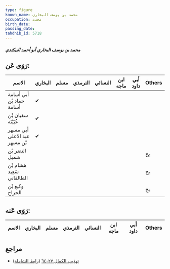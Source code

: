 ```yaml
---
type: figure
known_name: محمد بن يوسف البخاري
occupation: محدث
birth_date:
passing_date:
tahdhib_id: 5718
---
```

##### محمد بن يوسف البخاري أبو أحمد البيكندي

## رَوَى عَن:
| الاسم                        | البخاري | مسلم | الترمذي | النسائي | ابن ماجه | أبي داود | Others |
| ---------------------------- | ------- | ---- | ------- | ------- | -------- | -------- | ------ |
| أبي أسامة حماد بْن أسامة     | ✔       |      |         |         |          |          |        |
| سفيان بْن عُيَيْنَة          | ✔       |      |         |         |          |          |        |
| أبي مسهر عبد الاعلى بْن مسهر | ✔       |      |         |         |          |          |        |
| النضر بْن شميل               |         |      |         |         |          |          | بخ     |
| هشام بْن سَعِيد الطالقاني    |         |      |         |         |          |          | بخ     |
| وكيع بْن الجراح              |         |      |         |         |          |          | بخ     |
## رَوَى عَنه:
| الاسم | البخاري | مسلم | الترمذي | النسائي | ابن ماجه | أبي داود | Others |
| ----- | ------- | ---- | ------- | ------- | -------- | -------- | ------ |
## مراجع
- [تهذيب الكمال ٢٧-٦٤](obsidian://open?vault=Tahdhib-al-Kamal&file=Figures/٥٧١٨-محمد%20بن%20يوسف%20البخاري%20أبو%20أحمد%20البيكندي) ([رابط الشاملة](https://shamela.ws/book/3722/14453))